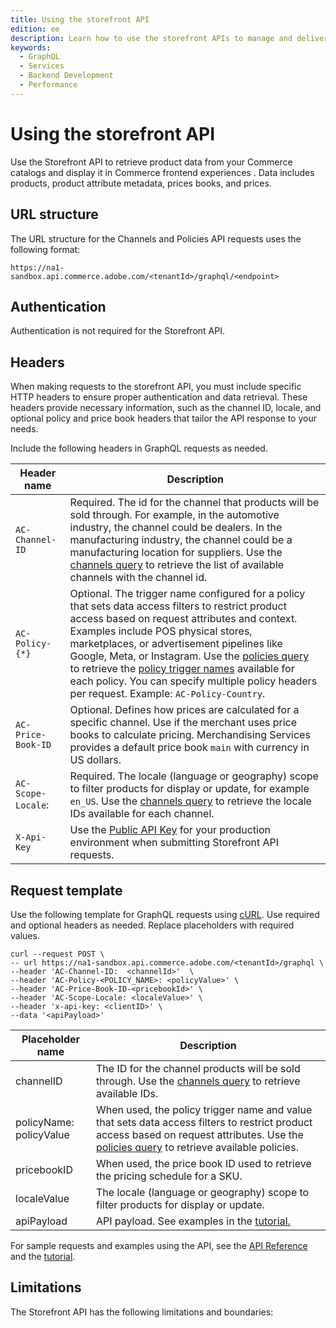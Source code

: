 ```yaml
---
title: Using the storefront API
edition: ee
description: Learn how to use the storefront APIs to manage and deliver product data to commerce storefronts or applications in the context of Merchandising Services.
keywords:
  - GraphQL
  - Services
  - Backend Development
  - Performance
---
```


# Using the storefront API

Use the Storefront API to retrieve product data from your Commerce catalogs and display it in Commerce frontend experiences . Data includes products, product attribute metadata, prices books, and prices.

## URL structure

The URL structure for the Channels and Policies API requests uses the following format:

`https://na1-sandbox.api.commerce.adobe.com/<tenantId>/graphql/<endpoint>`

<InlineAlert variant="info" slots="text"/>

## Authentication

Authentication is not required for the Storefront API.

## Headers

When making requests to the storefront API, you must include specific HTTP headers to ensure proper authentication and data retrieval. These headers provide necessary information, such as the channel ID, locale, and optional policy and price book headers that tailor the API response to your needs.

Include the following headers in GraphQL requests as needed.

Header name| Description
--- | ---
`AC-Channel-ID` | Required. The id for the channel that products will be sold through. For example, in the automotive industry, the channel could be dealers. In the manufacturing industry, the channel could be a manufacturing location for suppliers. Use the [channels query](https://developer-stage.adobe.com/commerce/services/graphql-api/admin-api/index.html#query-channels) to retrieve the list of available channels with the channel id.
`AC-Policy-{*}` | Optional. The trigger name configured for a policy that sets data access filters to restrict product access based on request attributes and context. Examples include POS physical stores, marketplaces, or advertisement pipelines like Google, Meta, or Instagram. Use the [policies query](https://developer-stage.adobe.com/commerce/services/graphql-api/admin-api/index.html#query-policies) to retrieve the [policy trigger names](https://developer-stage.adobe.com/commerce/services/graphql-api/admin-api/index.html#definition-TriggerResponse) available for each policy. You can specify multiple policy headers per request. Example: `AC-Policy-Country`.
`AC-Price-Book-ID` | Optional. Defines how prices are calculated for a specific channel. Use if the merchant uses price books to calculate pricing. Merchandising Services provides a default price book `main` with currency in US dollars.
`AC-Scope-Locale`: | Required. The locale (language or geography) scope to filter products for display or update, for example `en_US`. Use the [channels query](https://developer-stage.adobe.com/commerce/services/graphql-api/admin-api/index.html#query-channels) to retrieve the locale IDs available for each channel.
`X-Api-Key` | Use the [Public API Key](https://experienceleague.adobe.com/en/docs/commerce/user-guides/integration-services/saas#genapikey) for your production environment when submitting Storefront API requests. |

## Request template

Use the following template for GraphQL requests using [cURL](https://curl.se/). Use required and optional headers as needed. Replace placeholders with required values.

```shell
curl --request POST \
-- url https://na1-sandbox.api.commerce.adobe.com/<tenantId>/graphql \
--header 'AC-Channel-ID:  <channelId>'  \
--header 'AC-Policy-<POLICY_NAME>: <policyValue>' \
--header 'AC-Price-Book-ID-<pricebookId>' \
--header 'AC-Scope-Locale: <localeValue>' \
--header 'x-api-key: <clientID>' \
--data '<apiPayload>'
```

| Placeholder name | Description                                                                                                     |
|------------------|-----------------------------------------------------------------------------------------------------------------|
| channelID   | The ID for the channel products will be sold through. Use the <a href="https://developer-stage.adobe.com/commerce/services/graphql-api/admin-api/index.html#query-channels">channels query</a> to retrieve available IDs.|
| policyName: policyValue | When used, the policy trigger name and value that sets data access filters to restrict product access based on request attributes. Use the <a href="https://developer-stage.adobe.com/commerce/services/graphql-api/admin-api/index.html#query-policies">policies query</a> to retrieve available policies.                    |
| pricebookID  | When used, the price book ID used to retrieve the pricing schedule for a SKU. |
| localeValue | The locale (language or geography) scope to filter products for display or update. |            |
| apiPayload      | API payload. See examples in the <a href="ccdm-use-cases">tutorial.</a> |

For sample requests and examples using the API, see the [API Reference](api-reference.md) and the [tutorial](../ccdm-use-case.md).

## Limitations

The Storefront API has the following limitations and boundaries: